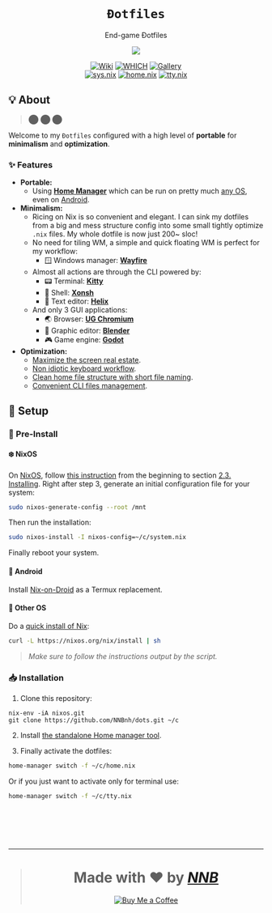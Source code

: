 <h1 align="center"><code>Đotfiles</code></h1>
<p align="center">End-game Đotfiles</p>
<p align="center"><img src="https://user-images.githubusercontent.com/43980777/147937099-2d781835-7db1-45c5-a687-b90630c8755d.png"></p>
<p align="center">
  <a href="https://github.com/NNBnh/dots/wiki"><img src="https://img.shields.io/badge/wiki%20-%23DE5D6E.svg?style=for-the-badge" alt="Wiki"></a>
  <a href="https://github.com/NNBnh/dots/wiki/which"><img src="https://img.shields.io/badge/which%20-%23FF9470.svg?style=for-the-badge" alt="WHICH"></a>
  <a href="https://github.com/NNBnh/dots/releases"><img src="https://img.shields.io/badge/gallery%20-%2376A85D.svg?style=for-the-badge" alt="Gallery"></a>
  <br>
  <a href="sys.nix"><img src="https://img.shields.io/badge/sys.nix%20-%2364B5A7.svg?style=flat-square" alt="sys.nix"></a>
  <a href="home.nix"><img src="https://img.shields.io/badge/home.nix%20-%235890F8.svg?style=flat-square" alt="home.nix"></a>
  <a href="tty.nix"><img src="https://img.shields.io/badge/tty.nix%20-%23C173D1.svg?style=flat-square" alt="tty.nix"></a>
</p>


## 💡 About

> ⬤ ⬤ ⬤

Welcome to my `Đotfiles` configured with a high level of **portable** for **minimalism** and **optimization**.

### ✨ Features

- **Portable:**
  - Using [**Home Manager**](https://nixos.wiki/wiki/Home_Manager) which can be run on pretty much [any OS](https://github.com/NNBnh/dots#-pre-install), even on [Android](https://github.com/NNBnh/dots#-android).
- **Minimalism:**
  - Ricing on Nix is so convenient and elegant. I can sink my dotfiles from a big and mess structure config into some small tightly optimize `.nix` files. My whole dotfile is now just 200~ sloc!
  - No need for tiling WM, a simple and quick floating WM is perfect for my workflow:
    - 🪟 Windows manager: [**Wayfire**](https://github.com/NNBnh/dots/wiki/which#-windows-manager)
  - Almost all actions are through the CLI powered by:
    - 📟 Terminal: [**Kitty**](https://github.com/NNBnh/dots/wiki/which#-terminal-emulator)
    - 🐚 Shell: [**Xonsh**](https://github.com/NNBnh/dots/wiki/which#-interactive-shell)
    - 📝 Text editor: [**Helix**](https://github.com/NNBnh/dots/wiki/which#-text-editor "Also used as a $PAGER")
  - And only 3 GUI applications:
    - 🌏 Browser: [**UG Chromium**](https://github.com/NNBnh/dots/wiki/which#-web-browser)
    - 🎥 Graphic editor: [**Blender**](https://github.com/NNBnh/dots/wiki/which#-graphic-editor)
    - 🎮 Game engine: [**Godot**](https://github.com/NNBnh/dots/wiki/which#-game-engine)
- **Optimization:**
  - [Maximize the screen real estate](https://github.com/NNBnh/dots/wiki/which#-bar).
  - [Non idiotic keyboard workflow](https://github.com/NNBnh/dots/wiki/keyboard#-workflow).
  - [Clean home file structure with short file naming](https://github.com/NNBnh/dots/wiki/spring-cleaning#-file-structure).
  - [Convenient CLI files management](https://github.com/NNBnh/dots/wiki/files-manager).

## 🚀 Setup

### 🚧 Pre-Install

#### ❄️ NixOS

On [NixOS](https://nixos.org), follow [this instruction](https://nixos.org/manual/nixos/stable/index.html) from the beginning to section [2.3. Installing](https://nixos.org/manual/nixos/stable/index.html#sec-installation-installing).
Right after step 3, generate an initial configuration file for your system:

```sh
sudo nixos-generate-config --root /mnt
```

Then run the installation:

```sh
sudo nixos-install -I nixos-config=~/c/system.nix
```

Finally reboot your system.

#### 📱 Android

Install [Nix-on-Droid](https://github.com/t184256/nix-on-droid) as a Termux replacement.

#### 🎲 Other OS

Do a [quick install of Nix](https://nixos.org/download.html#nix-quick-install):

```sh
curl -L https://nixos.org/nix/install | sh
```

> _Make sure to follow the instructions output by the script._

### 📥 Installation

1. Clone this repository:

```
nix-env -iA nixos.git
git clone https://github.com/NNBnh/dots.git ~/c
```

2. Install [the standalone Home manager tool](https://nix-community.github.io/home-manager/index.html#sec-install-standalone).

3. Finally activate the dotfiles:

```sh
home-manager switch -f ~/c/home.nix
```

Or if you just want to activate only for terminal use:

```sh
home-manager switch -f ~/c/tty.nix
```

<br><br><br><br>

---

> <h1 align="center">Made with ❤️ by <a href="https://github.com/NNBnh"><i>NNB</i></a></h1>
>
> <p align="center"><a href="https://www.buymeacoffee.com/nnbnh"><img src="https://img.shields.io/badge/buy_me_a_coffee%20-%23FFC387.svg?logo=buy-me-a-coffee&logoColor=333333&style=for-the-badge" alt="Buy Me a Coffee"></a></p>
